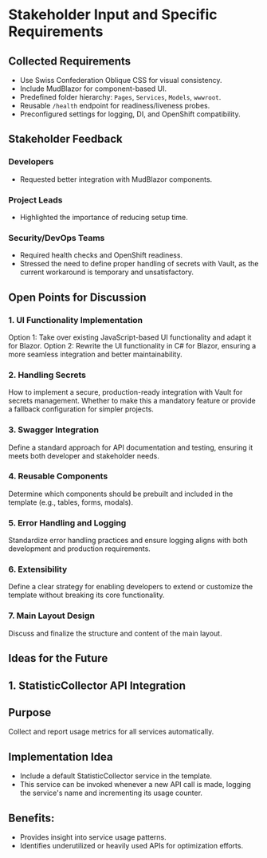 # Stakeholder Input and Specific Requirements

## **Collected Requirements**
- Use Swiss Confederation Oblique CSS for visual consistency.
- Include MudBlazor for component-based UI.
- Predefined folder hierarchy: `Pages`, `Services`, `Models`, `wwwroot`.
- Reusable `/health` endpoint for readiness/liveness probes.
- Preconfigured settings for logging, DI, and OpenShift compatibility.

## **Stakeholder Feedback**
### Developers
- Requested better integration with MudBlazor components.

### Project Leads
- Highlighted the importance of reducing setup time.

### Security/DevOps Teams
- Required health checks and OpenShift readiness.
- Stressed the need to define proper handling of secrets with Vault, as the current workaround is temporary and unsatisfactory.


## Open Points for Discussion
### 1. UI Functionality Implementation
Option 1: Take over existing JavaScript-based UI functionality and adapt it for Blazor.
Option 2: Rewrite the UI functionality in C# for Blazor, ensuring a more seamless integration and better maintainability.

### 2. Handling Secrets
How to implement a secure, production-ready integration with Vault for secrets management.
Whether to make this a mandatory feature or provide a fallback configuration for simpler projects.

### 3. Swagger Integration
Define a standard approach for API documentation and testing, ensuring it meets both developer and stakeholder needs.

### 4. Reusable Components
Determine which components should be prebuilt and included in the template (e.g., tables, forms, modals).

### 5. Error Handling and Logging
Standardize error handling practices and ensure logging aligns with both development and production requirements.

### 6. Extensibility
Define a clear strategy for enabling developers to extend or customize the template without breaking its core functionality.

### 7. Main Layout Design
Discuss and finalize the structure and content of the main layout.

## Ideas for the Future
## 1. StatisticCollector API Integration
## Purpose
Collect and report usage metrics for all services automatically.

## Implementation Idea
- Include a default StatisticCollector service in the template.
- This service can be invoked whenever a new API call is made, logging the service's name and incrementing its usage counter.
## Benefits:
- Provides insight into service usage patterns.
- Identifies underutilized or heavily used APIs for optimization efforts.